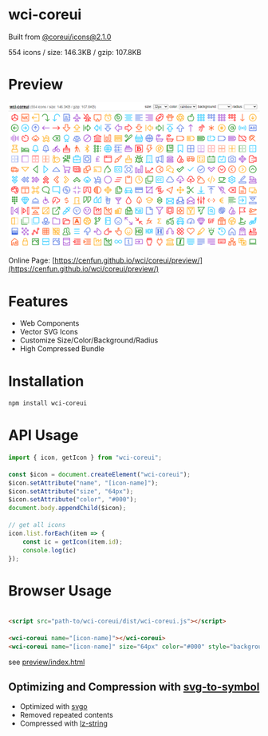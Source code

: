 # wci-coreui
Built from [@coreui/icons@2.1.0](https://github.com/coreui/coreui-icons)  

554 icons / size: 146.3KB / gzip: 107.8KB  



# Preview
![screenshot](preview/screenshot.png)

Online Page: [https://cenfun.github.io/wci/coreui/preview/](https://cenfun.github.io/wci/coreui/preview/)

# Features
* Web Components
* Vector SVG Icons 
* Customize Size/Color/Background/Radius
* High Compressed Bundle
# Installation
```sh
npm install wci-coreui
```
# API Usage
```js
import { icon, getIcon } from "wci-coreui";

const $icon = document.createElement("wci-coreui");
$icon.setAttribute("name", "[icon-name]");
$icon.setAttribute("size", "64px");
$icon.setAttribute("color", "#000");
document.body.appendChild($icon);

// get all icons
icon.list.forEach(item => {
    const ic = getIcon(item.id);
    console.log(ic)
});
```
# Browser Usage
```html

<script src="path-to/wci-coreui/dist/wci-coreui.js"></script>

<wci-coreui name="[icon-name]"></wci-coreui>
<wci-coreui name="[icon-name]" size="64px" color="#000" style="background:#f5f5f5;"></wci-coreui>
```
see [preview/index.html](preview/index.html)

## Optimizing and Compression with [svg-to-symbol](https://github.com/cenfun/svg-to-symbol)
* Optimized with [svgo](https://github.com/svg/svgo)
* Removed repeated contents
* Compressed with [lz-string](https://github.com/pieroxy/lz-string)